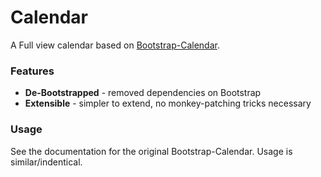Calendar
===

A Full view calendar based on [Bootstrap-Calendar](http://bootstrap-calendar.azurewebsites.net).

### Features

- **De-Bootstrapped** - removed dependencies on Bootstrap
- **Extensible** - simpler to extend, no monkey-patching tricks necessary


### Usage

See the documentation for the original Bootstrap-Calendar. Usage is similar/indentical.
